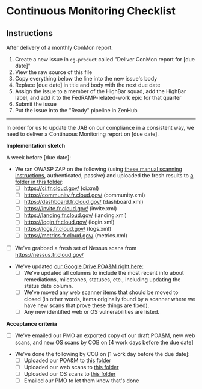 # Continuous Monitoring Checklist

## Instructions

After delivery of a monthly ConMon report:

1. Create a new issue in `cg-product` called "Deliver ConMon report for [due date]"
1. View the raw source of this file
1. Copy everything below the line into the new issue's body
1. Replace [due date] in title and body with the next due date
1. Assign the issue to a member of the HighBar squad, add the HighBar label, and add it to the FedRAMP-related-work epic for that quarter
1. Submit the issue
1. Put the issue into the "Ready" pipeline in ZenHub

---

In order for us to update the JAB on our compliance in a consistent way, we need to deliver a Continuous Monitoring report on [due date].

**Implementation sketch**

A week before [due date]:

* We ran OWASP ZAP on the following (using [these manual scanning instructions](https://pages.18f.gov/before-you-ship/security/dynamic-scanning/#manual-scanning), authenticated, passive) and uploaded the fresh results to [a folder in this folder](https://drive.google.com/drive/u/0/folders/0B5fn0WMJaYDnaFdCak5WNWRGb1U):
	- [ ] https://ci.fr.cloud.gov/ (ci.xml)
	- [ ] https://community.fr.cloud.gov/ (community.xml)	
	- [ ] https://dashboard.fr.cloud.gov/ (dashboard.xml)
	- [ ] https://invite.fr.cloud.gov/ (invite.xml)
	- [ ] https://landing.fr.cloud.gov/ (landing.xml)
	- [ ] https://login.fr.cloud.gov/ (login.xml)
	- [ ] https://logs.fr.cloud.gov/ (logs.xml)
	- [ ] https://metrics.fr.cloud.gov/ (metrics.xml)

- [ ] We've grabbed a fresh set of Nessus scans from https://nessus.fr.cloud.gov/

* We've updated [our Google Drive POA&M right here](https://docs.google.com/spreadsheets/d/16igVl8cD3SqeX5_SOn5Su34KmwMRnP20gPbfQlqIwfM/edit#gid=1701775784):
	- [ ] We've updated all columns to include the most recent info about remediations, milestones, statuses, etc., including updating the status date column.
	- [ ] We've moved any web scanner items that should be moved to closed (in other words, items originally found by a scanner where we have new scans that prove these things are fixed).
	- [ ] Any new identified web or OS vulnerabilities are listed.

**Acceptance criteria**

- [ ] We've emailed our PMO an exported copy of our draft POA&M, new web scans, and new OS scans by COB on [4 work days before the due date]
* We've done the following by COB on [1 work day before the due date]:
	-  [ ] Uploaded our POA&M to [this folder](https://community.max.gov/pages/viewpage.action?pageId=1034682621)
	-  [ ] Uploaded our web scans to [this folder](https://community.max.gov/display/FedRAMPExternal/GSA+18F+Cloud.gov+Web+Scans)
	-  [ ] Uploaded our OS scans to [this folder](https://community.max.gov/pages/viewpage.action?pageId=1034682662)
	-  [ ] Emailed our PMO to let them know that's done
